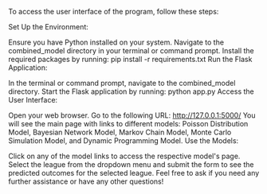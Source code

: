 To access the user interface of the program, follow these steps:

Set Up the Environment:

Ensure you have Python installed on your system.
Navigate to the combined_model directory in your terminal or command prompt.
Install the required packages by running:
pip install -r requirements.txt
Run the Flask Application:

In the terminal or command prompt, navigate to the combined_model directory.
Start the Flask application by running:
python app.py
Access the User Interface:

Open your web browser.
Go to the following URL:
http://127.0.0.1:5000/
You will see the main page with links to different models: Poisson Distribution Model, Bayesian Network Model, Markov Chain Model, Monte Carlo Simulation Model, and Dynamic Programming Model.
Use the Models:

Click on any of the model links to access the respective model's page.
Select the league from the dropdown menu and submit the form to see the predicted outcomes for the selected league.
Feel free to ask if you need any further assistance or have any other questions!
